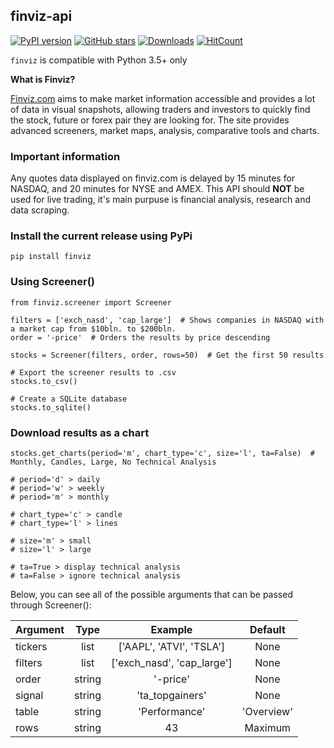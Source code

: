 ## finviz-api

[![PyPI version](https://badge.fury.io/py/finviz.svg)](https://badge.fury.io/py/finviz)
[![GitHub stars](https://img.shields.io/github/stars/mariostoev/finviz.svg)](https://github.com/mariostoev/finviz/stargazers)
[![Downloads](https://pepy.tech/badge/finviz)](https://pepy.tech/project/finviz)
[![HitCount](http://hits.dwyl.io/mariostoev/finviz.svg)](http://hits.dwyl.io/mariostoev/finviz)


`finviz` is compatible with Python 3.5+ only 

**What is Finviz?**

[Finviz.com](http://www.finviz.com) aims to make market information accessible and provides a lot of data in visual snapshots, allowing traders and investors to quickly find the stock, future or forex pair they are looking for. The site provides advanced screeners, market maps, analysis, comparative tools and charts.

### Important information

Any quotes data displayed on finviz.com is delayed by 15 minutes for NASDAQ, and 20 minutes for NYSE and AMEX. This API should **NOT** be used for live trading, it's main purpuse is financial analysis, research and data scraping.

### Install the current release using PyPi

    pip install finviz

### Using Screener()

    from finviz.screener import Screener
    
    filters = ['exch_nasd', 'cap_large']  # Shows companies in NASDAQ with a market cap from $10bln. to $200bln.
    order = '-price'  # Orders the results by price descending

    stocks = Screener(filters, order, rows=50)  # Get the first 50 results
    
    # Export the screener results to .csv 
    stocks.to_csv()
    
    # Create a SQLite database 
    stocks.to_sqlite()
    
### Download results as a chart

    stocks.get_charts(period='m', chart_type='c', size='l', ta=False)  # Monthly, Candles, Large, No Technical Analysis
    
    # period='d' > daily 
    # period='w' > weekly
    # period='m' > monthly
    
    # chart_type='c' > candle
    # chart_type='l' > lines
    
    # size='m' > small
    # size='l' > large
    
    # ta=True > display technical analysis
    # ta=False > ignore technical analysis



Below, you can see all of the possible arguments that can be passed through Screener():

| Argument | Type | Example | Default |
| :---         |     :---:      |     :---:     |     :---:     |
| tickers  | list | ['AAPL', 'ATVI', 'TSLA']  | None |
| filters | list | ['exch_nasd', 'cap_large']  | None |
| order | string | '-price' | None |
| signal | string | 'ta_topgainers' | None |
| table | string | 'Performance' | 'Overview' |
| rows | string | 43 | Maximum |

